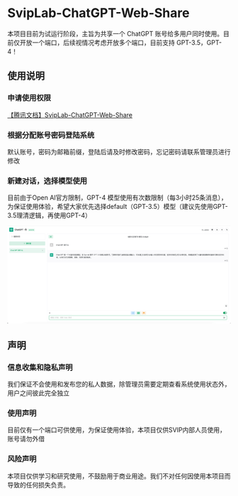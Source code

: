 # SvipLab-ChatGPT-Web-Share

本项目目前为试运行阶段，主旨为共享一个 ChatGPT 账号给多用户同时使用。目前仅开放一个端口，后续视情况考虑开放多个端口，目前支持 GPT-3.5，GPT-4！

## 使用说明

### 申请使用权限

[【腾讯文档】SvipLab-ChatGPT-Web-Share](https://docs.qq.com/sheet/DWmdISUJkT2pBSGZt?tab=BB08J2)

### 根据分配账号密码登陆系统

默认账号，密码为邮箱前缀，登陆后请及时修改密码，忘记密码请联系管理员进行修改

### 新建对话，选择模型使用

目前由于Open AI官方限制，GPT-4 模型使用有次数限制（每3小时25条消息），为保证使用体验，希望大家优先选择default（GPT-3.5）模型（建议先使用GPT-3.5理清逻辑，再使用GPT-4）

![screenshot](image.png)

## 声明

### 信息收集和隐私声明

我们保证不会使用和发布您的私人数据，除管理员需要定期查看系统使用状态外，用户之间彼此完全独立

### 使用声明

目前仅有一个端口可供使用，为保证使用体验，本项目仅供SVIP内部人员使用，账号请勿外借

### 风险声明

本项目仅供学习和研究使用，不鼓励用于商业用途。我们不对任何因使用本项目而导致的任何损失负责。
